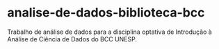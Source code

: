 # analise-de-dados-biblioteca-bcc
Trabalho de análise de dados para a disciplina optativa de Introdução à Análise de Ciência de Dados do BCC UNESP.
